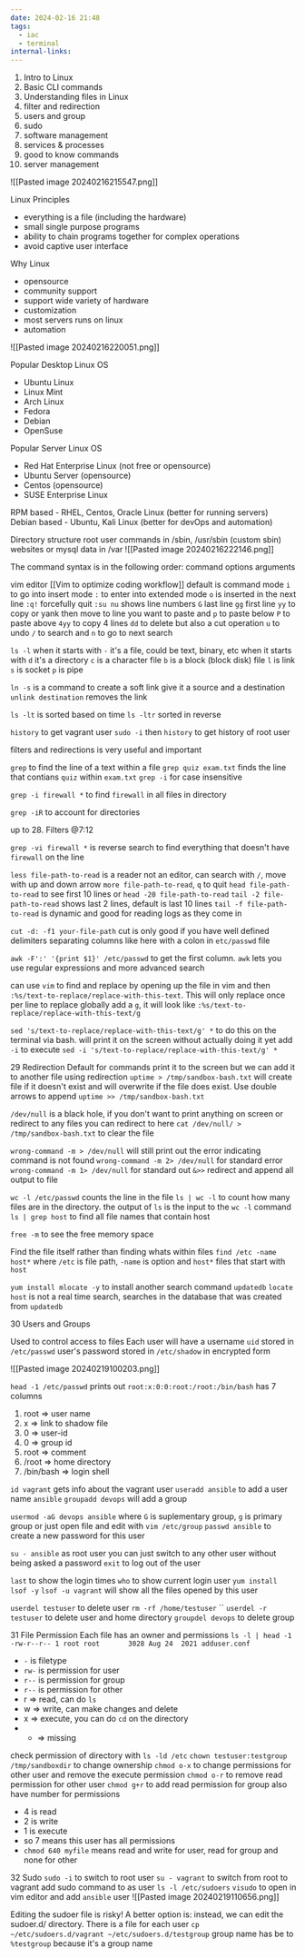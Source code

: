 ```yaml
---
date: 2024-02-16 21:48
tags:
  - iac
  - terminal
internal-links:
---
```

1. Intro to Linux
2. Basic CLI commands
3. Understanding files in Linux
4. filter and redirection
5. users and group
6. sudo
7. software management
8. services & processes
9. good to know commands
10. server management

![[Pasted image 20240216215547.png]]

Linux Principles
- everything is a file (including the hardware)
- small single purpose programs
- ability to chain programs together for complex operations
- avoid captive user interface

Why Linux
- opensource
- community support
- support wide variety of hardware
- customization
- most servers runs on linux
- automation

![[Pasted image 20240216220051.png]]

Popular Desktop Linux OS
- Ubuntu Linux
- Linux Mint
- Arch Linux
- Fedora
- Debian
- OpenSuse

Popular Server Linux OS
- Red Hat Enterprise Linux (not free or opensource)
- Ubuntu Server (opensource)
- Centos (opensource)
- SUSE Enterprise Linux

RPM based - RHEL, Centos, Oracle Linux (better for running servers)
Debian based - Ubuntu, Kali Linux (better for devOps and automation)

Directory structure
root user commands in /sbin, /usr/sbin (custom sbin)
websites or mysql data in /var
![[Pasted image 20240216222146.png]]

The command syntax is in the following order:
command options arguments

vim editor
[[Vim to optimize coding workflow]]
default is command mode
`i` to go into insert mode
`:` to enter into extended mode
`o` is inserted in the next line
`:q!` forcefully quit
`:su nu` shows line numbers
`G` last line
`gg` first line
`yy` to copy or yank then move to line you want to paste and `p` to paste below `P` to paste above
`4yy` to copy 4 lines
`dd` to delete but also a cut operation
`u` to undo
`/` to search and `n` to go to next search

`ls -l`
when it starts with `-` it's a file, could be text, binary, etc
when it starts with `d` it's a directory
`c` is a character file
`b` is a block (block disk) file
`l` is link
`s` is socket
`p` is pipe

`ln -s` is a command to create a soft link
give it a source and a destination
`unlink destination` removes the link

`ls -lt` is sorted based on time
`ls -ltr` sorted in reverse

`history` to get vagrant user
`sudo -i` then `history` to get history of root user

filters and redirections is very useful and important

`grep` to find the line of a text within a file
`grep quiz exam.txt` finds the line that contians `quiz` within `exam.txt`
`grep -i` for case insensitive

`grep -i firewall *` to find `firewall` in all files in directory

`grep -iR` to account for directories

up to 28. Filters @7:12

`grep -vi firewall *` is reverse search to find everything that doesn't have `firewall` on the line

`less file-path-to-read` is a reader not an editor, can search with `/`, move with up and down arrow
`more file-path-to-read`, `q` to quit
`head file-path-to-read` to see first 10 lines or `head -20 file-path-to-read`
`tail -2 file-path-to-read` shows last 2 lines, default is last 10 lines
`tail -f file-path-to-read` is dynamic and good for reading logs as they come in

`cut -d: -f1 your-file-path` cut is only good if you have well defined delimiters separating columns like here with a colon in `etc/passwd` file

`awk -F':' '{print $1}' /etc/passwd` to get the first column. `awk` lets you use regular expressions and more advanced search

can use `vim` to find and replace by opening up the file in vim and then
`:%s/text-to-replace/replace-with-this-text`. This will only replace once per line to replace globally add a `g`, it will look like `:%s/text-to-replace/replace-with-this-text/g`

`sed 's/text-to-replace/replace-with-this-text/g' *` to do this on the terminal via bash. will print it on the screen without actually doing it yet
add `-i` to execute `sed -i 's/text-to-replace/replace-with-this-text/g' *`

29 Redirection
Default for commands print it to the screen but we can add it to another file using redirection
`uptime > /tmp/sandbox-bash.txt` will create file if it doesn't exist and will overwrite if the file does exist. Use double arrows to append
`uptime >> /tmp/sandbox-bash.txt`

`/dev/null` is a black hole, if you don't want to print anything on screen or redirect to any files you can redirect to here
`cat /dev/null/ > /tmp/sandbox-bash.txt` to clear the file

`wrong-command -m > /dev/null` will still print out the error indicating command is not found
`wrong-command -m 2> /dev/null` for standard error
`wrong-command -m 1> /dev/null` for standard out
`&>>` redirect and append all output to file

`wc -l /etc/passwd` counts the line in the file
`ls | wc -l` to count how many files are in the directory. the output of `ls` is the input to the `wc -l` command
`ls | grep host` to find all file names that contain host

`free -m` to see the free memory space

Find the file itself rather than finding whats within files
`find /etc -name host*` where `/etc` is file path, `-name` is option and `host*` files that start with `host`

`yum install mlocate -y` to install another search command
`updatedb`
`locate host` is not a real time search, searches in the database that was created from `updatedb`

30 Users and Groups

Used to control access to files
Each user will have a username `uid` stored in `/etc/passwd`
user's password stored in `/etc/shadow` in encrypted form

![[Pasted image 20240219100203.png]]

`head -1 /etc/passwd` prints out
`root:x:0:0:root:/root:/bin/bash` has 7 columns
1. root => user name
2. x => link to shadow file
3. 0 => user-id
4. 0 => group id
5. root => comment
6. /root => home directory
7. /bin/bash => login shell

`id vagrant` gets info about the vagrant user
`useradd ansible` to add a user name `ansible`
`groupadd devops` will add a group

`usermod -aG devops ansible` where `G` is suplementary group, `g` is primary group
or just open file and edit with `vim /etc/group`
`passwd ansible` to create a new password for this user

`su - ansible` as root user you can just switch to any other user without being asked a password
`exit` to log out of the user

`last` to show the login times
`who` to show current login user
`yum install lsof -y`
`lsof -u vagrant` will show all the files opened by this user

`userdel testuser` to delete user
`rm -rf /home/testuser`
``
`userdel -r testuser` to delete user and home directory
`groupdel devops` to delete group

31 File Permission
Each file has an owner and permissions
`ls -l | head -1`
`-rw-r--r-- 1 root root       3028 Aug 24  2021 adduser.conf`

- `-` is filetype
- `rw-` is permission for user
- `r--` is permission for group
- `r--` is permission for other
- r => read, can do `ls`
- w => write, can make changes and delete
- x => execute, you can do `cd` on the directory
- - => missing

check permission of directory with `ls -ld /etc`
`chown testuser:testgroup /tmp/sandboxdir` to change ownership
`chmod o-x` to change permissions for other user and remove the execute permission
`chmod o-r` to remove read permission for other user
`chmod g+r` to add read permission for group
also have number for permissions
- 4 is read
- 2 is write
- 1 is execute
- so 7 means this user has all permissions
- `chmod 640 myfile` means read and write for user, read for group and none for other

32 Sudo
`sudo -i` to switch to root user
`su - vagrant` to switch from root to vagrant
add sudo command to as user
`ls -l /etc/sudoers` 
`visudo` to open in vim editor and add `ansible` user
![[Pasted image 20240219110656.png]]

Editing the sudoer file is risky!
A better option is:
instead, we can edit the sudoer.d/ directory. There is a file for each user
`cp  ~/etc/sudoers.d/vagrant ~/etc/sudoers.d/testgroup`
group name has be to `%testgroup` because it's a group name


